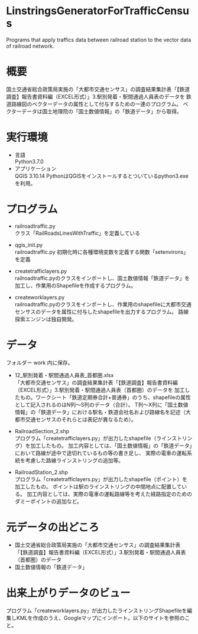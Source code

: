 # LinstringsGeneratorForTrafficCensus
Programs that apply traffics data between railroad station to the vector data of railroad network.  
  
# 概要
国土交通省総合政策局実施の「大都市交通センサス」の調査結果集計表「【鉄道調査】報告書資料編（EXCEL形式）」3.駅別発着・駅間通過人員表のデータを
鉄道路線図のベクターデータの属性として付与するための一連のプログラム。
ベクターデータは国土地理院の「国土数値情報」の「鉄道データ」から取得。  
  

# 実行環境
 - 言語  
  Python3.7.0
 - アプリケーション  
  QGIS 3.10.14  PythonはQGISをインストールするとついているpython3.exeを利用。  
   
# プログラム
  - railroadtraffic.py  
   クラス「RailRoadsLinesWithTraffic」を定義している
  
  - qgis_init.py  
   railroadtraffic.py 初期化時に各種環境変数を定義する関数「setenvirons」を定義
    
  - createtrafficlayers.py  
   railroadtraffic.pyのクラスをインポートし、国土数値情報「鉄道データ」を加工し、作業用のShapefileを作成するプログラム。
    
  - createworklayers.py  
   railroadtraffic.pyのクラスをインポートし、作業用のshapefileに大都市交通センサスのデータを属性に付与したshapefileを出力するプログラム。
   路線探索エンジンは独自開発。  
 
# データ
   フォルダー work 内に保存。
   - 12_駅別発着・駅間通過人員表_首都圏.xlsx  
  「大都市交通センサス」の調査結果集計表「【鉄道調査】報告書資料編（EXCEL形式）」3.駅別発着・駅間通過人員表（首都圏）のデータを
   加工したもの。ワークシート「鉄道定期券合計+普通券」のうち、shapefileの属性として記入されるのはN列～S列のデータ（合計）。
   T列～X列に「国土数値情報」の「鉄道データ」における駅名・鉄道会社名および路線名を記述（大都市交通センサスのそれらとは表記が異なるため）。
    
   - RailroadSection_2.shp  
   プログラム「createtrafficlayers.py」が出力したshapefile（ラインストリング）を加工したもの。
   加工内容としては、「国土数値情報」の「鉄道データ」において路線が途中で途切れているもの等の書き足し、
   実際の電車の運転系統を考慮した路線ラインストリングの追加等。
   
   - RailroadStation_2.shp  
  プログラム「createtrafficlayers.py」が出力したshapefile（ポイント）を加工したもの。
   ポイントは駅のラインストリングの中間地点に配置している。
   加工内容としては、実際の電車の運転路線等を考えた経路指定のためのダミーポイントの追加など。  
   
# 元データの出どころ  
  - 国土交通省総合政策局実施の「大都市交通センサス」の調査結果集計表「【鉄道調査】報告書資料編（EXCEL形式）」3.駅別発着・駅間通過人員表（首都圏）のデータ  
  - 国土数値情報の「鉄道データ」  
    
# 出来上がりデータのビュー
  プログラム「createworklayers.py」が出力したラインストリングShapefileを編集しKMLを作成のうえ、Googleマップにインポート。以下のサイトを参照のこと。  
